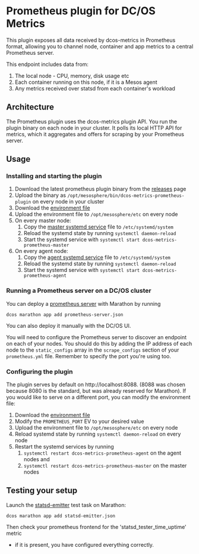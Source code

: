 # Prometheus plugin for DC/OS Metrics

This plugin exposes all data received by dcos-metrics in Prometheus format,
allowing you to channel node, container and app metrics to a central Prometheus
server.

This endpoint includes data from:
1. The local node - CPU, memory, disk usage etc
1. Each container running on this node, if it is a Mesos agent
1. Any metrics received over statsd from each container's workload

## Architecture

The Prometheus plugin uses the dcos-metrics plugin API. You run the plugin
binary on each node in your cluster. It polls its local HTTP API for metrics,
which it aggregates and offers for scraping by your Prometheus server.

## Usage

### Installing and starting the plugin

1. Download the latest prometheus plugin binary from  the [releases](https://github.com/dcos/dcos-metrics/releases) page
1. Upload the binary as `/opt/mesosphere/bin/dcos-metrics-prometheus-plugin` on every node in your cluster
1. Download the [environment file](./systemd/dcos-metrics-prometheus.env)
1. Upload the environment file to `/opt/mesosphere/etc` on every node
1. On every master node:
    1. Copy the [master systemd service](./systemd/dcos-metrics-prometheus-master.service) file to `/etc/systemd/system`
    1. Reload the systemd state by running `systemctl daemon-reload`
    1. Start the systemd service with `systemctl start dcos-metrics-prometheus-master`
1. On every agent node:
    1. Copy the [agent systemd service](./systemd/dcos-metrics-prometheus-agent.service) file to `/etc/systemd/system`
    1. Reload the systemd state by running `systemctl daemon-reload`
    1. Start the systemd service with `systemctl start dcos-metrics-prometheus-agent`

### Running a Prometheus server on a DC/OS cluster

You can deploy a [prometheus server](./marathon/prometheus-server.json) with
Marathon by running

`dcos marathon app add prometheus-server.json`

You can also deploy it manually with the DC/OS UI.

You will need to configure the Prometheus server to discover an endpoint on
each of your nodes. You should do this by adding the IP address of each node
to the `static_configs` array in the `scrape_configs` section of your
`prometheus.yml` file. Remember to specify the port you're using too.

### Configuring the plugin

The plugin serves by default on http://localhost:8088. (8088 was chosen because
8080 is the standard, but was already reserved for Marathon). If you would like
to serve on a different port, you can modify the environment file:

1. Download the [environment file](./systemd/dcos-metrics-prometheus.env)
1. Modify the `PROMETHEUS_PORT` EV to your desired value
1. Upload the environment file to `/opt/mesosphere/etc` on every node
1. Reload systemd state by running `systemctl daemon-reload` on every node
1. Restart the systemd services by running
    1. `systemctl restart dcos-metrics-prometheus-agent` on the agent nodes and
    1. `systemctl restart dcos-metrics-prometheus-master` on the master nodes

## Testing your setup

Launch the [statsd-emitter](./marathon/statsd-emitter.json) test task on
Marathon:

`dcos marathon app add statsd-emitter.json`

Then check your prometheus frontend for the 'statsd_tester_time_uptime' metric
- if it is present, you have configured everything correctly.